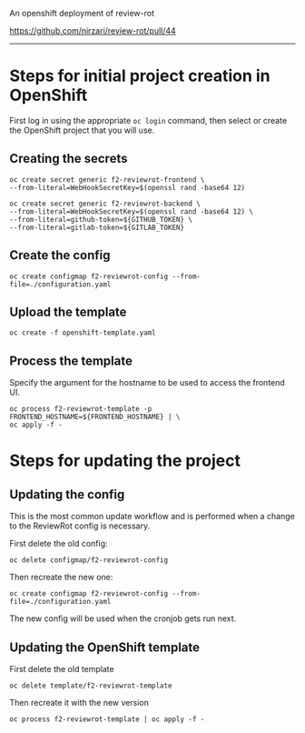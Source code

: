 An openshift deployment of review-rot

https://github.com/nirzari/review-rot/pull/44

---

# Steps for initial project creation in OpenShift

First log in using the appropriate `oc login` command, then select or create
the OpenShift project that you will use.

## Creating the secrets

```
oc create secret generic f2-reviewrot-frontend \
--from-literal=WebHookSecretKey=$(openssl rand -base64 12)
```

```
oc create secret generic f2-reviewrot-backend \
--from-literal=WebHookSecretKey=$(openssl rand -base64 12) \
--from-literal=github-token=${GITHUB_TOKEN} \
--from-literal=gitlab-token=${GITLAB_TOKEN}
```

## Create the config

```
oc create configmap f2-reviewrot-config --from-file=./configuration.yaml
```

## Upload the template

```
oc create -f openshift-template.yaml
```

## Process the template

Specify the argument for the hostname to be used to access the frontend UI.

```
oc process f2-reviewrot-template -p FRONTEND_HOSTNAME=${FRONTEND_HOSTNAME} | \
oc apply -f -
```

# Steps for updating the project

## Updating the config

This is the most common update workflow and is performed when a change to
the ReviewRot config is necessary.

First delete the old config:

```
oc delete configmap/f2-reviewrot-config
```

Then recreate the new one:

```
oc create configmap f2-reviewrot-config --from-file=./configuration.yaml
```

The new config will be used when the cronjob gets run next.

## Updating the OpenShift template

First delete the old template

```
oc delete template/f2-reviewrot-template
```

Then recreate it with the new version

```
oc process f2-reviewrot-template | oc apply -f -
```
